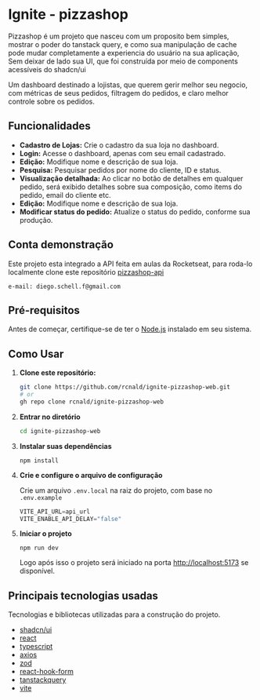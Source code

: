# Ignite - pizzashop

Pizzashop é um projeto que nasceu com um proposito bem simples, mostrar o poder do tanstack query, e como sua manipulação de cache pode mudar completamente a experiencia do usuário na sua aplicação, Sem deixar de lado sua UI, que foi construída por meio de components acessíveis do shadcn/ui 

Um dashboard destinado a lojistas, que querem gerir melhor seu negocio, com métricas de seus pedidos, filtragem do pedidos, e claro melhor controle sobre os pedidos.

## Funcionalidades

- **Cadastro de Lojas:** Crie o cadastro da sua loja no dashboard.
- **Login:** Acesse o dashboard, apenas com seu email cadastrado.
- **Edição:** Modifique nome e descrição de sua loja.
- **Pesquisa:** Pesquisar pedidos por nome do cliente, ID e status.
- **Visualização detalhada:** Ao clicar no botão de detalhes em qualquer pedido, será exibido detalhes sobre sua composição, como items do pedido, email do cliente etc.
- **Edição:** Modifique nome e descrição de sua loja.
- **Modificar status do pedido:** Atualize o status do pedido, conforme sua produção.

## Conta demonstração
Este projeto esta integrado a API feita em aulas da Rocketseat, para roda-lo localmente clone este repositório
[pizzashop-api](https://github.com/rocketseat-education/pizzashop-api)
```http
e-mail: diego.schell.f@gmail.com
```

## Pré-requisitos

Antes de começar, certifique-se de ter o [Node.js](https://nodejs.org/) instalado em seu sistema.

## Como Usar

1. **Clone este repositório:**
   ```bash
   git clone https://github.com/rcnald/ignite-pizzashop-web.git
   # or
   gh repo clone rcnald/ignite-pizzashop-web
   ```
2. **Entrar no diretório**
    ```bash
    cd ignite-pizzashop-web
    ```
  
3. **Instalar suas dependências**
   
    ```
    npm install
    ```
4. **Crie e configure o arquivo de configuração**

    Crie um arquivo `.env.local` na raiz do projeto, com base no `.env.example`

    ```ts
    VITE_API_URL=api_url
    VITE_ENABLE_API_DELAY="false"
    ```
5. **Iniciar o projeto**
    ```
    npm run dev
    ```
    Logo após isso o projeto será iniciado na porta [http://localhost:5173](http://localhost:5173) se disponível.

## Principais tecnologias usadas
Tecnologias e bibliotecas utilizadas para a construção do projeto. 
- [shadcn/ui](https://ui.shadcn.com/)
- [react](https://react.dev/)
- [typescript](https://www.typescriptlang.org/)
- [axios](https://axios-http.com/docs/intro)
- [zod](https://zod.dev/)
- [react-hook-form](https://react-hook-form.com/)
- [tanstackquery](https://tanstack.com/query/latest/docs/framework/react/overview)
- [vite](https://vitejs.dev/guide/env-and-mode)